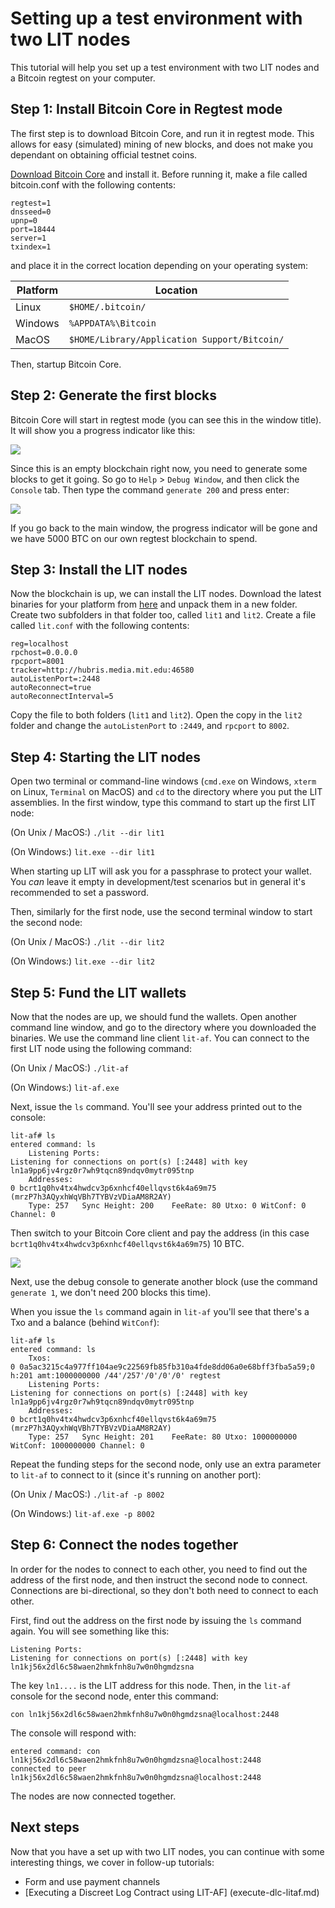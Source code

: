 # Setting up a test environment with two LIT nodes
This tutorial will help you set up a test environment with two LIT nodes and a Bitcoin regtest on your computer.

## Step 1: Install Bitcoin Core in Regtest mode
The first step is to download Bitcoin Core, and run it in regtest mode. This allows for easy (simulated) mining of new blocks, and does not make you dependant on obtaining official testnet coins.

[Download Bitcoin Core](https://bitcoin.org/en/download) and install it. Before running it, make a file called bitcoin.conf with the following contents:

```
regtest=1
dnsseed=0
upnp=0
port=18444
server=1
txindex=1
```

and place it in the correct location depending on your operating system:

| Platform | Location |
|----|----|
| Linux   | `$HOME/.bitcoin/` |
| Windows | `%APPDATA%\Bitcoin` |
| MacOS   | `$HOME/Library/Application Support/Bitcoin/` |

Then, startup Bitcoin Core. 

## Step 2: Generate the first blocks

Bitcoin Core will start in regtest mode (you can see this in the window title). It will show you a progress indicator like this:

![](screen01.png) 

Since this is an empty blockchain right now, you need to generate some blocks to get it going. So go to `Help` > `Debug Window`, and then click the `Console` tab. Then type the command `generate 200` and press enter:

![](screen02.png)

If you go back to the main window, the progress indicator will be gone and we have 5000 BTC on our own regtest blockchain to spend. 

## Step 3: Install the LIT nodes

Now the blockchain is up, we can install the LIT nodes. Download the latest binaries for your platform from [here](https://github.com/mit-dci/lit/releases) and unpack them in a new folder. Create two subfolders in that folder too, called `lit1` and `lit2`. Create a file called `lit.conf` with the following contents:

```
reg=localhost
rpchost=0.0.0.0
rpcport=8001
tracker=http://hubris.media.mit.edu:46580
autoListenPort=:2448
autoReconnect=true
autoReconnectInterval=5
```

Copy the file to both folders (`lit1` and `lit2`). Open the copy in the `lit2` folder and change the `autoListenPort` to `:2449`, and `rpcport` to `8002`.

## Step 4: Starting the LIT nodes

Open two terminal or command-line windows (`cmd.exe` on Windows, `xterm` on Linux, `Terminal` on MacOS) and `cd` to the directory where you put the LIT assemblies. In the first window, type this command to start up the first LIT node:

(On Unix / MacOS:)
```./lit --dir lit1``` 

(On Windows:)
```lit.exe --dir lit1```

When starting up LIT will ask you for a passphrase to protect your wallet. You _can_ leave it empty in development/test scenarios but in general it's recommended to set a password.

Then, similarly for the first node, use the second terminal window to start the second node:

(On Unix / MacOS:)
```./lit --dir lit2``` 

(On Windows:)
```lit.exe --dir lit2```

## Step 5: Fund the LIT wallets

Now that the nodes are up, we should fund the wallets. Open another command line window, and go to the directory where you downloaded the binaries. We use the command line client `lit-af`. You can connect to the first LIT node using the following command:

(On Unix / MacOS:)
```./lit-af``` 

(On Windows:)
```lit-af.exe```

Next, issue the `ls` command. You'll see your address printed out to the console:

```
lit-af# ls
entered command: ls
	Listening Ports:
Listening for connections on port(s) [:2448] with key ln1a9pp6jv4rgz0r7wh9tqcn89ndqv0mytr095tnp
	Addresses:
0 bcrt1q0hv4tx4hwdcv3p6xnhcf40ellqvst6k4a69m75 (mrzP7h3AQyxhWqVBh7TYBVzVDiaAM8R2AY)
	Type: 257	Sync Height: 200	FeeRate: 80	Utxo: 0	WitConf: 0 Channel: 0
```

Then switch to your Bitcoin Core client and pay the address (in this case `bcrt1q0hv4tx4hwdcv3p6xnhcf40ellqvst6k4a69m75`) 10 BTC. 

![](screen03.png)

Next, use the debug console to generate another block (use the command `generate 1`, we don't need 200 blocks this time).

When you issue the `ls` command again in `lit-af` you'll see that there's a Txo and a balance (behind `WitConf`):

```
lit-af# ls
entered command: ls
	Txos:
0 0a5ac3215c4a977ff104ae9c22569fb85fb310a4fde8dd06a0e68bff3fba5a59;0 h:201 amt:1000000000 /44'/257'/0'/0'/0' regtest
	Listening Ports:
Listening for connections on port(s) [:2448] with key ln1a9pp6jv4rgz0r7wh9tqcn89ndqv0mytr095tnp
	Addresses:
0 bcrt1q0hv4tx4hwdcv3p6xnhcf40ellqvst6k4a69m75 (mrzP7h3AQyxhWqVBh7TYBVzVDiaAM8R2AY)
	Type: 257	Sync Height: 201	FeeRate: 80	Utxo: 1000000000	WitConf: 1000000000 Channel: 0
```

Repeat the funding steps for the second node, only use an extra parameter to `lit-af` to connect to it (since it's running on another port):

(On Unix / MacOS:)
```./lit-af -p 8002``` 

(On Windows:)
```lit-af.exe -p 8002```

## Step 6: Connect the nodes together

In order for the nodes to connect to each other, you need to find out the address of the first node, and then instruct the second node to connect. Connections are bi-directional, so they don't both need to connect to each other.

First, find out the address on the first node by issuing the `ls` command again. You will see something like this:

```
Listening Ports:
Listening for connections on port(s) [:2448] with key ln1kj56x2dl6c58waen2hmkfnh8u7w0n0hgmdzsna
```

The key `ln1....` is the LIT address for this node. Then, in the `lit-af` console for the second node, enter this command:

```
con ln1kj56x2dl6c58waen2hmkfnh8u7w0n0hgmdzsna@localhost:2448
```

The console will respond with:

```
entered command: con ln1kj56x2dl6c58waen2hmkfnh8u7w0n0hgmdzsna@localhost:2448
connected to peer ln1kj56x2dl6c58waen2hmkfnh8u7w0n0hgmdzsna@localhost:2448
```

The nodes are now connected together. 

## Next steps

Now that you have a set up with two LIT nodes, you can continue with some interesting things, we cover in follow-up tutorials:

* Form and use payment channels
* [Executing a Discreet Log Contract using LIT-AF] (execute-dlc-litaf.md)

